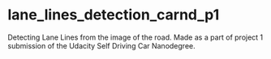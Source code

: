 # lane_lines_detection_carnd_p1
Detecting Lane Lines from the image of the road. Made as a part of project 1 submission of the Udacity Self Driving Car Nanodegree.
